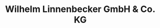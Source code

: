 ---
title: "Wilhelm Linnenbecker GmbH & Co. KG"
url: /lemgo/wilhelm-linnenbecker-gmbh-und-co-kg/
shop: Baustoffe
---